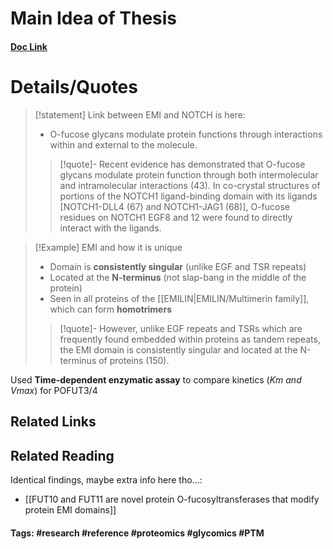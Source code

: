 # Main Idea of Thesis


#### [Doc Link](https://www.proquest.com/docview/2917446057?pq-origsite=gscholar&fromopenview=true&sourcetype=Dissertations%20&%20Theses) 

# Details/Quotes

> [!statement] 
> Link between EMI and NOTCH is here:
> - O-fucose glycans modulate protein functions through interactions within and external to the molecule.
> >[!quote]-
> >Recent evidence has demonstrated that O-fucose glycans modulate protein function through both intermolecular and intramolecular interactions (43). In co-crystal structures of portions of the NOTCH1 ligand-binding domain with its ligands \[NOTCH1-DLL4 (67) and NOTCH1-JAG1 (68)\], O-fucose residues on NOTCH1 EGF8 and 12 were found to directly interact with the ligands.

> [!Example] EMI and how it is unique
> - Domain is **consistently singular** (unlike EGF and TSR repeats)
> - Located at the **N-terminus** (not slap-bang in the middle of the protein)
> - Seen in all proteins of the [[EMILIN|EMILIN/Multimerin family]], which can form **homotrimers**
> 
> >[!quote]-
> >However, unlike EGF repeats and TSRs which are frequently found embedded within proteins as tandem repeats, the EMI domain is consistently singular and located at the N-terminus of proteins (150).

Used **Time-dependent enzymatic assay** to compare kinetics (*Km and Vmax*) for POFUT3/4


## Related Links


## Related Reading
Identical findings, maybe extra info here tho...:
- [[FUT10 and FUT11 are novel protein O-fucosyltransferases that modify protein EMI domains]]


#### Tags: #research #reference #proteomics #glycomics #PTM 